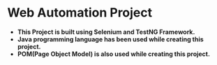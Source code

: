 # Web Automation Project
* **This Project is built using Selenium and TestNG Framework.** <br>
* **Java programming language has been used while creating this project.**<br>
* **POM(Page Object Model) is also used while creating this project.**
